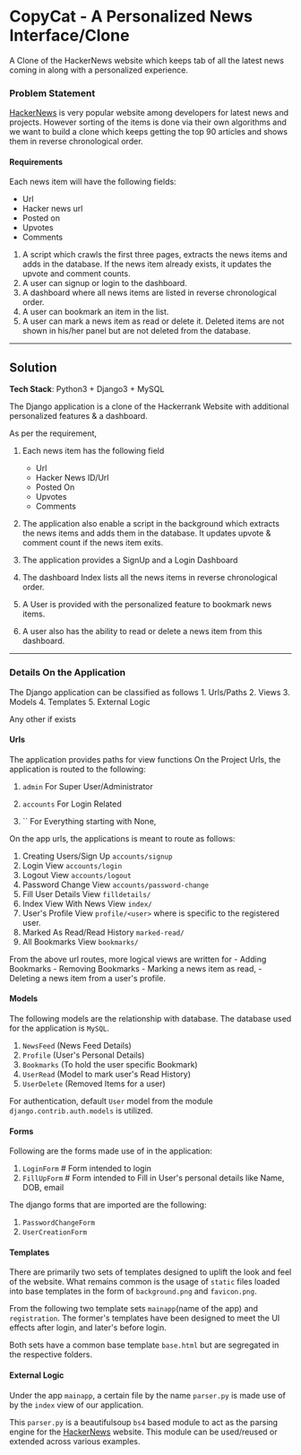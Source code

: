 # CopyCat - A Personalized News Interface/Clone

A Clone of the HackerNews website which keeps tab of all the latest news coming in along with a personalized experience.


### Problem Statement 
[HackerNews](https://news.ycombinator.com/) is very popular website among developers for latest news and projects. However sorting of the items is done via their own algorithms and we want to build a clone which keeps getting the top 90 articles and shows them in reverse chronological order. 

#### Requirements
Each news item will have the following fields: 
- Url
- Hacker news url
- Posted on
- Upvotes
- Comments
      
1. A script which crawls the first three pages, extracts the news items and adds in the database. If the news item already exists, it updates the upvote and comment counts.
2. A user can signup or login to the dashboard.
3. A dashboard where all news items are listed in reverse chronological order.
4. A user can bookmark an item in the list.
5. A user can mark a news item as read or delete it. Deleted items are not shown in his/her panel but are not deleted from the database.


___

## Solution 

**Tech Stack**: Python3 + Django3 + MySQL

The Django application is a clone of the Hackerrank Website with additional personalized features & a dashboard. 

As per the requirement, 

1. Each news item has the following field 
    - Url 
    - Hacker News ID/Url  
    - Posted On
    - Upvotes 
    - Comments

2. The application also enable a script in the background which extracts the news items and adds them in the database. It updates upvote & comment count if the news item exits. 
3. The application provides a SignUp and a Login Dashboard
4. The dashboard Index lists all the news items in reverse chronological order. 
5. A User is provided with the personalized feature to bookmark news items. 
6. A user also has the ability to read or delete a news item from this dashboard. 

___

 
### Details On the Application 

The Django application can be classified as follows 
    1. Urls/Paths 
    2. Views 
    3. Models 
    4. Templates
    5. External Logic
 
 Any other if exists
 
#### Urls 
 The application provides paths for view functions
 On the Project Urls, the application is routed to the following: 
1. `admin`          For Super User/Administrator 

2. `accounts`       For Login Related
 
3. ``               For Everything starting with None,
        
        
 On the app urls, the applications is meant to route as follows:
  
1. Creating Users/Sign Up           `accounts/signup`
2. Login View                       `accounts/login`
3. Logout View                      `accounts/logout`
4. Password Change View             `accounts/password-change`
5. Fill User Details View           `filldetails/`
6. Index View With News View        `index/`
7. User's Profile View              `profile/<user>` where <user> is specific to the registered user.
8. Marked As Read/Read History      `marked-read/`
9. All Bookmarks View               `bookmarks/`
    
From the above url routes, more logical views are written for 
    - Adding Bookmarks
    - Removing Bookmarks
    - Marking a news item as read,
    - Deleting a news item from a user's profile. 
    
    
#### Models 
The following models are the relationship with database. The database used for the application is `MySQL`.

1. `NewsFeed` (News Feed Details)
2. `Profile` (User's Personal Details)
3. `Bookmarks` (To hold the user specific Bookmark)
4. `UserRead` (Model to mark user's Read History)
5. `UserDelete` (Removed Items for a user)


For authentication, default `User` model from the module `django.contrib.auth.models` is utilized. 


#### Forms 

Following are the forms made use of in the application: 

1. `LoginForm`   # Form intended to login 
2. `FillUpForm` # Form intended to Fill in User's personal details like Name, DOB, email


The django forms that are imported are the following: 

1. `PasswordChangeForm` 
2. `UserCreationForm`


#### Templates 

There are primarily two sets of templates designed to uplift the look and feel of the website. 
What remains common is the usage of `static` files loaded into base templates in the form of `background.png` and `favicon.png`.

From the following two template sets `mainapp`(name of the app) and `registration`. 
The former's templates have been designed to meet the UI effects after login, and later's before login. 

Both sets have a common base template `base.html` but are segregated in the respective folders. 


#### External Logic 

Under the app `mainapp`, a certain file by the name `parser.py` is made use of by the `index` view of our application. 

This `parser.py` is a beautifulsoup `bs4` based module to act as the parsing engine for the [HackerNews](https://news.ycombinator.com) website. 
This  module can be used/reused or extended across various examples. 



    

 

 
